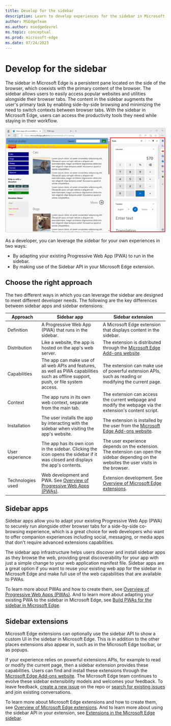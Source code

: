 ```yaml
---
title: Develop for the sidebar
description: Learn to develop experiences for the sidebar in Microsoft Edge, by either installing a Progressive Web App, or using the extension sidebar API.
author: MSEdgeTeam
ms.author: msedgedevrel
ms.topic: conceptual
ms.prod: microsoft-edge
ms.date: 07/24/2023
---
```

# Develop for the sidebar

The sidebar in Microsoft Edge is a persistent pane located on the side of the browser, which coexists with the primary content of the browser. The sidebar allows users to easily access popular websites and utilities alongside their browser tabs. The content in the sidebar augments the user's primary task by enabling side-by-side browsing and minimizing the need to switch contexts between browser tabs. With the sidebar in Microsoft Edge, users can access the productivity tools they need while staying in their workflow.

![The sidebar in Microsoft Edge, showing useful tools, alongside the main tab](./sidebar-images/sidebar.png)

As a developer, you can leverage the sidebar for your own experiences in two ways:

* By adapting your existing Progressive Web App (PWA) to run in the sidebar.
* By making use of the Sidebar API in your Microsoft Edge extension.


<!-- ====================================================================== -->
## Choose the right approach

The two different ways in which you can leverage the sidebar are designed to meet different developer needs. The following are the key differences between sidebar apps and sidebar extensions:

|Approach | Sidebar app | Sidebar extension |
|---|---|---|
| Definition | A Progressive Web App (PWA) that runs in the sidebar. | A Microsoft Edge extension that displays content in the sidebar. |
| Distribution | Like a website, the app is hosted on the app's web server. | The extension is distributed through the [Microsoft Edge Add-ons website](https://microsoftedge.microsoft.com/addons/Microsoft-Edge-Extensions-Home). |
| Capabilities | The app can make use of all web APIs and features, as well as PWA capabilities such as offline support, push, or file system access. | The extension can make use of powerful extension APIs, such as reading or modifying the current page. |
| Context | The app runs in its own web context, separate from the main tab. | The extension can access the current webpage and modify the webpage via the extension's content script. |
| Installation | The user installs the app by interacting with the sidebar when visiting the app's website. | The extension is installed by the user from the [Microsoft Edge Add-ons website](https://microsoftedge.microsoft.com/addons/Microsoft-Edge-Extensions-Home). |
| User experience | The app has its own icon in the sidebar. Clicking the icon opens the sidebar if it was closed and displays the app's contents. | The user experience depends on the extension. The extension can open the sidebar depending on the websites the user visits in the browser. |
| Technologies used | Web development and PWA. See [Overview of Progressive Web Apps (PWAs)](../progressive-web-apps-chromium/index.md). | Extension development.  See [Overview of Microsoft Edge extensions](../extensions-chromium/index.md). |


<!-- ====================================================================== -->
## Sidebar apps

Sidebar apps allow you to adapt your existing Progressive Web App (PWA) to securely run alongside other browser tabs for a side-by-side co-browsing experience, which is a great choice for web developers who want to offer companion experiences including social, messaging, or media apps that don't require advanced extensions capabilities.

The sidebar app infrastructure helps users discover and install sidebar apps as they browse the web, providing great discoverability for your app with just a simple change to your web application manifest file. Sidebar apps are a great option if you want to reuse your existing web app for the sidebar in Microsoft Edge and make full use of the web capabilities that are available to PWAs.

To learn more about PWAs and how to create them, see [Overview of Progressive Web Apps (PWAs)](../progressive-web-apps-chromium/index.md). And to learn more about adapting your existing PWA to the sidebar in Microsoft Edge, see [Build PWAs for the sidebar in Microsoft Edge](../progressive-web-apps-chromium/how-to/sidebar.md).


<!-- ====================================================================== -->
## Sidebar extensions

Microsoft Edge extensions can optionally use the sidebar API to show a custom UI in the sidebar in Microsoft Edge. This is in addition to the other places extensions also appear in, such as in the Microsoft Edge toolbar, or as popups.

If your experience relies on powerful extensions APIs, for example to read or modify the current page, then a sidebar extension provides these capabilities. Users can find and install these extensions through the [Microsoft Edge Add-ons website](https://microsoftedge.microsoft.com/addons/Microsoft-Edge-Extensions-Home). The Microsoft Edge team continues to evolve these sidebar extensibility models and welcomes your feedback. To leave feedback, [create a new issue](https://github.com/MicrosoftEdge/MSEdgeExplainers/issues/new/) on the repo or [search for existing issues](https://github.com/MicrosoftEdge/MSEdgeExplainers/issues) and join existing conversations.


To learn more about Microsoft Edge extensions and how to create them, see [Overview of Microsoft Edge extensions](../extensions-chromium/index.md). And to learn more about using the sidebar API in your extension, see [Extensions in the Microsoft Edge sidebar](../extensions-chromium/developer-guide/sidebar.md).
